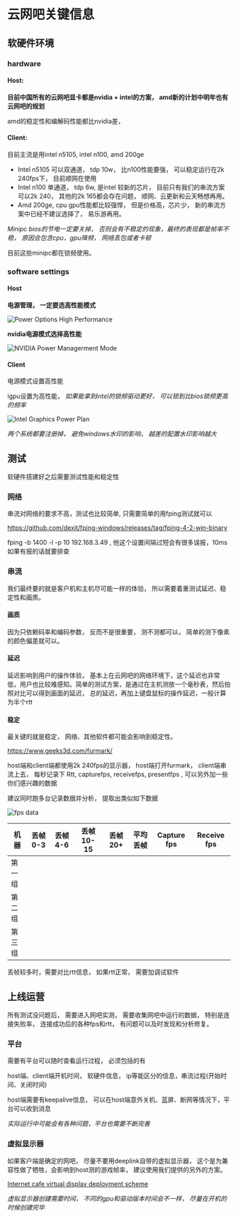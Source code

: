 # 云网吧关键信息

## 软硬件环境

### hardware

#### Host: 

**目前中国所有的云网吧显卡都是nvidia + intel的方案， amd新的计划中明年也有云网吧的规划**

amd的稳定性和编解码性能都比nvidia差， 

#### Client: 

目前主流是用intel n5105, intel n100, amd 200ge 

- Intel n5105 可以双通道， tdp 10w， 比n100性能要强， 可以稳定运行在2k 240fps下， 目前顺网在使用
- Intel n100 单通道， tdp 6w, 是intel 较新的芯片， 目前只有我们的串流方案可以2k 240， 其他的2k 165都会存在问题，  顺网、云更新和云天畅想再用。
- Amd 200ge,  cpu gpu性能都比较强悍， 但是价格高，芯片少， 新的串流方案中已经不建议选择了， 易乐游再用。

*Minipc bios的节电一定要关掉， 否则会有不稳定的现象，最终的表现都是帧率不稳， 原因会包含cpu，gpu降频， 网络丢包或者卡顿*

目前这些minipc都在锁频使用。

### software settings

#### Host

**电源管理， 一定要选高性能模式**

![Power Options High Performance](../assets/power_options.png)

**nvidia电源模式选择高性能**

![NVIDIA Power Managerment Mode](../assets/nvidia_power_mode.png)

#### Client

电源模式设置高性能

igpu设置为高性能， *如果能拿到intel的锁频驱动更好， 可以锁到比bios锁频更高的频率*

![Intel Graphics Power Plan](../assets/intel_graphic_power_plan.png)

*两个系统都要注册掉， 避免windows水印的影响， 越差的配置水印影响越大*

## 测试

软硬件搭建好之后需要测试性能和稳定性

### 网络

串流对网络的要求不高，测试也比较简单, 只需要简单的用fping测试就可以

<https://github.com/dexit/fping-windows/releases/tag/fping-4-2-win-binary>

fping -b 1400 -l -p 10 192.168.3.49 ,  他这个设置间隔过短会有很多误报，10ms如果有报的话就要排查

### 串流

我们最终要的就是客户机和主机尽可能一样的体验， 所以需要着重测试延迟、稳定性和画质。

#### 画质

因为只依赖码率和编码参数， 反而不是很重要， 测不测都可以， 简单的测下像素的颜色偏差就可以。

#### 延迟
延迟影响到用户的操作体验， 基本上在云网吧的网络环境下，这个延迟也非常低，用户也比较难感知。简单的测试方案，是通过在主机测放一个毫秒表，然后拍照对比可以得到画面的延迟， 总的延迟，再加上键盘鼠标的操作延迟，一般计算为半个rtt
  
#### 稳定

最关键的就是稳定， 网络、其他软件都可能会影响到稳定性。

<https://www.geeks3d.com/furmark/>

host端和client端都使用2k 240fps的显示器， host端打开furmark， client端串流上去， 每秒记录下 Rtt, capturefps, receivefps, presentfps , 可以另外加一些你们感兴趣的数据

建议同时跑多台记录数据并分析， 提取出类似如下数据

![fps data](../assets/fps_data.png)

| 机器 | 丢帧0-3 | 丢帧4-6 | 丢帧10-15 | 丢帧20+ | 平均丢帧 | Capture fps | Receive fps |
| ---- | ---- | ---- | ---- | ---- | ---- | ---- | ---- |
| 第一组 |  |  |  |  |  |  |  |
| 第二组 |  |  |  |  |  |  |  |
| 第三组 |  |  |  |  |  |  |  |

丢帧较多时，需要对比rtt信息， 如果rtt正常， 需要加调试软件

## 上线运营

所有测试没问题后， 需要进入网吧实测， 需要收集网吧中运行的数据， 特别是连接失败率， 连接成功后的各种fps和rtt， 有问题可以及时发现和分析修复。
  
### 平台

需要有平台可以随时查看运行过程， 必须包括的有

host端、client端开机时间， 软硬件信息， ip等能区分的信息，串流过程(开始时间、关闭时间)

host端需要有keepalive信息， 可以在host端意外关机、蓝屏、断网等情况下，平台可以收到消息

*实际运行中可能会有各种问题，平台也需要不断完善*

### 虚拟显示器

如果客户端是确定的网吧， 尽量不要用deeplink自带的虚拟显示器， 这个是为兼容性做了牺牲，会影响到host测的游戏帧率， 建议使用我们提供的另外的方案。

[Internet cafe virtual display deployment scheme](./internet_cafe_virtual_display_deployment_scheme.md)

*虚拟显示器创建需要时间， 不同的gpu和驱动版本时间会不一样， 尽量在开机的时候创建完毕*
